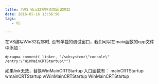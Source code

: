 ```yaml
---
title: 为VS Win32程序添加调试窗口
date: 2016-05-16 13:56:50
tags:
   - VS

---
```


在VS编写Win32程序时, 没有单独的调试窗口，我们可以在main函数的cpp文件中添加：
```
#pragma comment( linker, "/subsystem:\"console\" /entry:\"WinMainCRTStartup\"")
```

如果link无效，替换WinMainCRTStartup
入口函数有：
mainCRTStartup
wmainCRTStartup
wWinMainCRTStartup
WinMainCRTStartup
